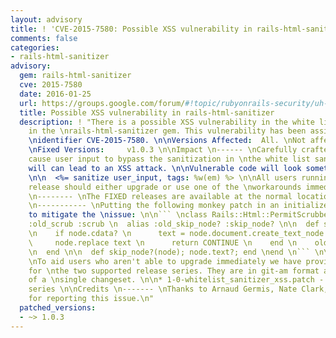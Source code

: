 ```yaml
---
layout: advisory
title: ! 'CVE-2015-7580: Possible XSS vulnerability in rails-html-sanitizer'
comments: false
categories:
- rails-html-sanitizer
advisory:
  gem: rails-html-sanitizer
  cve: 2015-7580
  date: 2016-01-25
  url: https://groups.google.com/forum/#!topic/rubyonrails-security/uh--W4TDwmI
  title: Possible XSS vulnerability in rails-html-sanitizer
  description: ! "There is a possible XSS vulnerability in the white list sanitizer
    in the \nrails-html-sanitizer gem. This vulnerability has been assigned the CVE
    \nidentifier CVE-2015-7580. \n\nVersions Affected:  All. \nNot affected:       None.
    \nFixed Versions:     v1.0.3 \n\nImpact \n------ \nCarefully crafted strings can
    cause user input to bypass the sanitization in \nthe white list sanitizer which
    will can lead to an XSS attack. \n\nVulnerable code will look something like this:
    \n\n  <%= sanitize user_input, tags: %w(em) %> \n\nAll users running an affected
    release should either upgrade or use one of the \nworkarounds immediately. \n\nReleases
    \n-------- \nThe FIXED releases are available at the normal locations. \n\nWorkarounds
    \n----------- \nPutting the following monkey patch in an initializer can help
    to mitigate the \nissue: \n\n``` \nclass Rails::Html::PermitScrubber \n  alias
    :old_scrub :scrub \n  alias :old_skip_node? :skip_node? \n\n  def scrub(node)
    \n    if node.cdata? \n      text = node.document.create_text_node node.text \n
    \     node.replace text \n      return CONTINUE \n    end \n    old_scrub node
    \n  end \n\n  def skip_node?(node); node.text?; end \nend \n``` \n\nPatches \n-------
    \nTo aid users who aren't able to upgrade immediately we have provided patches
    for \nthe two supported release series. They are in git-am format and consist
    of a \nsingle changeset. \n\n* 1-0-whitelist_sanitizer_xss.patch - Patch for 1.0
    series \n\nCredits \n------- \nThanks to Arnaud Germis, Nate Clark, and John Colvin
    for reporting this issue.\n"
  patched_versions:
  - ~> 1.0.3
---
```

